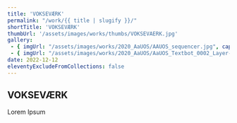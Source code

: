 ```yaml
---
title: 'VOKSEVÆRK'
permalink: "/work/{{ title | slugify }}/"
shortTitle: 'VOKSEVÆRK'
thumbUrl: '/assets/images/works/thumbs/VOKSEVAERK.jpg'
gallery:
 - { imgUrl: "/assets/images/works/2020_AaUOS/AAUOS_sequencer.jpg", caption: "" }
 - { imgUrl: "/assets/images/works/2020_AaUOS/AaUOS_Textbot_0002_Layer-20.jpg", caption: "" }
date: 2022-12-12
eleventyExcludeFromCollections: false
---
```



<div class="Grid Grid--gutters Grid--full large-Grid--fit">
  <div class="Grid-cell">
    <div class='headerGroup'>
      <h2>VOKSEVÆRK</h2>
      <p>Lorem Ipsum</p>
    </div>
  </div>
</div>